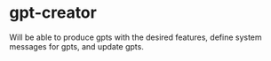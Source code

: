 # gpt-creator
Will be able to produce gpts with the desired features, define system messages for gpts, and update gpts.

